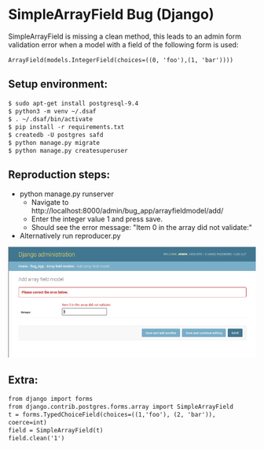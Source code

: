 # SimpleArrayField Bug (Django)
SimpleArrayField is missing a clean method, this leads to an admin form validation error when a model with a field of the following form is used:
```
ArrayField(models.IntegerField(choices=((0, 'foo'),(1, 'bar'))))
```

## Setup environment:
```
$ sudo apt-get install postgresql-9.4
$ python3 -m venv ~/.dsaf
$ . ~/.dsaf/bin/activate
$ pip install -r requirements.txt
$ createdb -U postgres safd
$ python manage.py migrate
$ python manage.py createsuperuser
```

## Reproduction steps:
* python manage.py runserver
  * Navigate to http://localhost:8000/admin/bug\_app/arrayfieldmodel/add/
  * Enter the integer value 1 and press save.
  * Should see the error message: "Item 0 in the array did not validate:"
* Alternatively run reproducer.py

![alt text](https://github.com/sgallen/django-simplearrayfield-bug/raw/master/SimpleArrayField-admin-error.png "Screenshot of admin error.")

## Extra:
```
from django import forms
from django.contrib.postgres.forms.array import SimpleArrayField
t = forms.TypedChoiceField(choices=((1,'foo'), (2, 'bar')), coerce=int)
field = SimpleArrayField(t)
field.clean('1')
```

